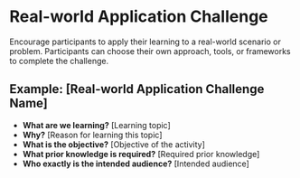 # Real-world Application Challenge

Encourage participants to apply their learning to a real-world scenario or problem. Participants can choose their own approach, tools, or frameworks to complete the challenge.

## Example: [Real-world Application Challenge Name]

- **What are we learning?** [Learning topic]
- **Why?** [Reason for learning this topic]
- **What is the objective?** [Objective of the activity]
- **What prior knowledge is required?** [Required prior knowledge]
- **Who exactly is the intended audience?** [Intended audience]

